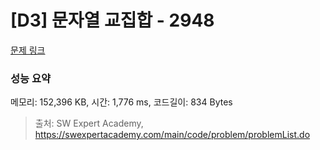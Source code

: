 # [D3] 문자열 교집합 - 2948 

[문제 링크](https://swexpertacademy.com/main/code/problem/problemDetail.do?contestProbId=AV-Un3G64SUDFAXr) 

### 성능 요약

메모리: 152,396 KB, 시간: 1,776 ms, 코드길이: 834 Bytes



> 출처: SW Expert Academy, https://swexpertacademy.com/main/code/problem/problemList.do